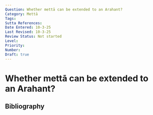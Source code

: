 ```yaml
---
Question: Whether mettā can be extended to an Arahant?
Category: Mettā
Tags: 
Sutta References: 
Date Entered: 10-3-25
Last Revised: 10-3-25
Review Status: Not started
Level: 
Priority: 
Number: 
Draft: true
---
```


# Whether mettā can be extended to an Arahant?

## Bibliography

<!-- 

Notes:



-->